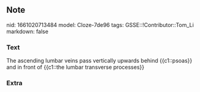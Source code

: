 ## Note
nid: 1661020713484
model: Cloze-7de96
tags: GSSE::!Contributor::Tom_Li
markdown: false

### Text
<div>
  The ascending lumbar veins pass vertically upwards behind
  {{c1::psoas}} and in front of {{c1::the lumbar transverse
  processes}}
</div>

### Extra

